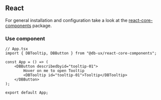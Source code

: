 <!--
SPDX-FileCopyrightText: 2025 DB Systel GmbH

SPDX-License-Identifier: Apache-2.0
-->

## React

For general installation and configuration take a look at the [react-core-components](https://www.npmjs.com/package/@db-ux/react-core-components) package.

### Use component

```tsx App.tsx
// App.tsx
import { DBTooltip, DBButton } from "@db-ux/react-core-components";

const App = () => (
	<DBButton describedbyid="tooltip-01">
		Hover on me to open Tooltip
		<DBTooltip id="tooltip-01">Tooltip</DBTooltip>
	</DBButton>
);

export default App;
```
